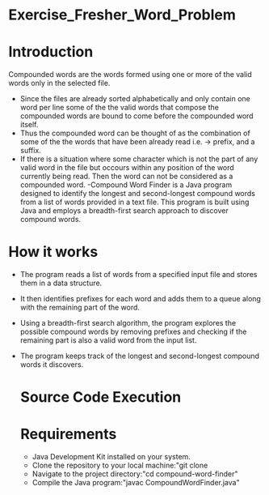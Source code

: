 # Exercise_Fresher_Word_Problem

# Introduction
Compounded words are the words formed using one or more of the valid words only in the selected file. 
 - Since the files are already sorted alphabetically and only contain one word per line some of the the valid words that compose the compounded words are bound to come before the compounded word itself.
 - Thus the compounded word can be thought of as the combination of some of the the words that have been already read i.e. -> prefix, and a suffix.
 - If there is a situation where some character which is not the part of any valid word in the file but occours within any position of the word currently being read. Then the word can not be considered as a 
   compounded word.
 -Compound Word Finder is a Java program designed to identify the longest and second-longest compound words from a list of words provided in a text file. This program is built using Java and employs a breadth-first 
  search approach to discover compound words.

# How it works

- The program reads a list of words from a specified input file and stores them in a data structure.
- It then identifies prefixes for each word and adds them to a queue along with the remaining part of the word.
- Using a breadth-first search algorithm, the program explores the possible compound words by removing prefixes and checking if the remaining part is also a valid word from the input list.
- The program keeps track of the longest and second-longest compound words it discovers.

  # Source Code Execution
  # Requirements
  - Java Development Kit installed on your system.
  - Clone the repository to your local machine:"git clone 
  - Navigate to the project directory:"cd compound-word-finder"
  - Compile the Java program:"javac CompoundWordFinder.java"
